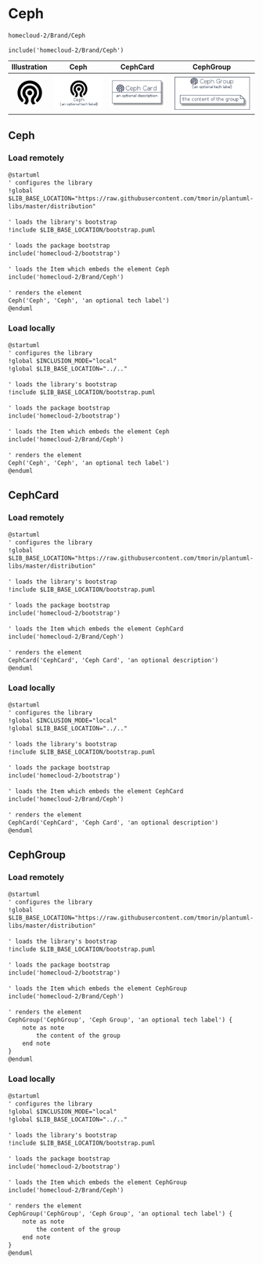 # Ceph


```text
homecloud-2/Brand/Ceph
```

```text
include('homecloud-2/Brand/Ceph')
```



| Illustration | Ceph | CephCard | CephGroup |
| :---: | :---: | :---: | :---: |
| ![illustration for Illustration](../../homecloud-2/Brand/Ceph.png) | ![illustration for Ceph](../../homecloud-2/Brand/Ceph.Local.png) | ![illustration for CephCard](../../homecloud-2/Brand/CephCard.Local.png) | ![illustration for CephGroup](../../homecloud-2/Brand/CephGroup.Local.png) |




## Ceph

### Load remotely
```plantuml
@startuml
' configures the library
!global $LIB_BASE_LOCATION="https://raw.githubusercontent.com/tmorin/plantuml-libs/master/distribution"

' loads the library's bootstrap
!include $LIB_BASE_LOCATION/bootstrap.puml

' loads the package bootstrap
include('homecloud-2/bootstrap')

' loads the Item which embeds the element Ceph
include('homecloud-2/Brand/Ceph')

' renders the element
Ceph('Ceph', 'Ceph', 'an optional tech label')
@enduml
```

### Load locally
```plantuml
@startuml
' configures the library
!global $INCLUSION_MODE="local"
!global $LIB_BASE_LOCATION="../.."

' loads the library's bootstrap
!include $LIB_BASE_LOCATION/bootstrap.puml

' loads the package bootstrap
include('homecloud-2/bootstrap')

' loads the Item which embeds the element Ceph
include('homecloud-2/Brand/Ceph')

' renders the element
Ceph('Ceph', 'Ceph', 'an optional tech label')
@enduml
```

## CephCard

### Load remotely
```plantuml
@startuml
' configures the library
!global $LIB_BASE_LOCATION="https://raw.githubusercontent.com/tmorin/plantuml-libs/master/distribution"

' loads the library's bootstrap
!include $LIB_BASE_LOCATION/bootstrap.puml

' loads the package bootstrap
include('homecloud-2/bootstrap')

' loads the Item which embeds the element CephCard
include('homecloud-2/Brand/Ceph')

' renders the element
CephCard('CephCard', 'Ceph Card', 'an optional description')
@enduml
```

### Load locally
```plantuml
@startuml
' configures the library
!global $INCLUSION_MODE="local"
!global $LIB_BASE_LOCATION="../.."

' loads the library's bootstrap
!include $LIB_BASE_LOCATION/bootstrap.puml

' loads the package bootstrap
include('homecloud-2/bootstrap')

' loads the Item which embeds the element CephCard
include('homecloud-2/Brand/Ceph')

' renders the element
CephCard('CephCard', 'Ceph Card', 'an optional description')
@enduml
```

## CephGroup

### Load remotely
```plantuml
@startuml
' configures the library
!global $LIB_BASE_LOCATION="https://raw.githubusercontent.com/tmorin/plantuml-libs/master/distribution"

' loads the library's bootstrap
!include $LIB_BASE_LOCATION/bootstrap.puml

' loads the package bootstrap
include('homecloud-2/bootstrap')

' loads the Item which embeds the element CephGroup
include('homecloud-2/Brand/Ceph')

' renders the element
CephGroup('CephGroup', 'Ceph Group', 'an optional tech label') {
    note as note
        the content of the group
    end note
}
@enduml
```

### Load locally
```plantuml
@startuml
' configures the library
!global $INCLUSION_MODE="local"
!global $LIB_BASE_LOCATION="../.."

' loads the library's bootstrap
!include $LIB_BASE_LOCATION/bootstrap.puml

' loads the package bootstrap
include('homecloud-2/bootstrap')

' loads the Item which embeds the element CephGroup
include('homecloud-2/Brand/Ceph')

' renders the element
CephGroup('CephGroup', 'Ceph Group', 'an optional tech label') {
    note as note
        the content of the group
    end note
}
@enduml
```

